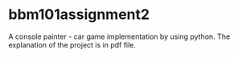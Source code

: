 # bbm101assignment2
A console painter - car game implementation by using python. The explanation of the project is in pdf file.
